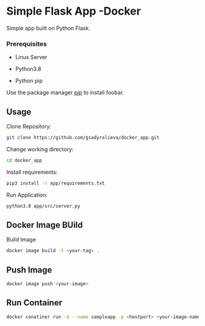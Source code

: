 # Simple Flask App -Docker

Simple app built on Python Flask.

### Prerequisites

* Linux Server

* Python3.8

* Python pip

Use the package manager [pip](https://pip.pypa.io/en/stable/) to install foobar.

## Usage
Clone Repository:

```bash
git clone https://github.com/gsadyralieva/docker_app.git
```

Change working directory:
```bash
cd docker_app
```

Install requirements:
```bash
pip3 install -r app/requirements.txt
```

Run Application:
```bash
python3.8 app/src/server.py
```
## Docker Image BUild

Build Image
```bash
docker image build -t <your-tag> .
```
## Push Image
```bash
docker image push <your-image>
```
## Run Container
```bash
docker conatiner run -d --name sampleapp -p <hostport> <your-image-name>
```
